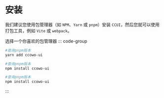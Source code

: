 # 安装
我们建议您使用包管理器（如 `NPM`、`Yarn` 或 `pnpm`）安装 `CCUI`，然后您就可以使用打包工具，例如 `Vite` 或 `webpack`。


选择一个你喜欢的包管理器
::: code-group

```sh [yarn]
#查询pnpm版本
yarn add ccowo-ui
```
```sh [npm]
#查询pnpm版本
npm install ccowo-ui
```

```sh [npm]
#查询pnpm版本
npm install ccowo-ui
```
:::